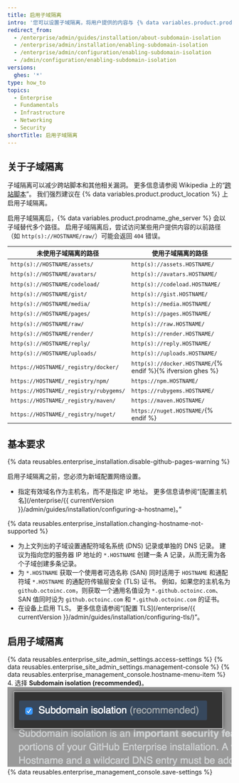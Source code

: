 ```yaml
---
title: 启用子域隔离
intro: '您可以设置子域隔离，将用户提供的内容与 {% data variables.product.prodname_ghe_server %} 设备的其他部分安全地隔离。'
redirect_from:
  - /enterprise/admin/guides/installation/about-subdomain-isolation
  - /enterprise/admin/installation/enabling-subdomain-isolation
  - /enterprise/admin/configuration/enabling-subdomain-isolation
  - /admin/configuration/enabling-subdomain-isolation
versions:
  ghes: '*'
type: how_to
topics:
  - Enterprise
  - Fundamentals
  - Infrastructure
  - Networking
  - Security
shortTitle: 启用子域隔离
---
```


## 关于子域隔离

子域隔离可以减少跨站脚本和其他相关漏洞。 更多信息请参阅 Wikipedia 上的“[跨站脚本](http://en.wikipedia.org/wiki/Cross-site_scripting)”。 我们强烈建议在 {% data variables.product.product_location %} 上启用子域隔离。

启用子域隔离后，{% data variables.product.prodname_ghe_server %} 会以子域替代多个路径。 启用子域隔离后，尝试访问某些用户提供内容的以前路径（如 `http(s)://HOSTNAME/raw/`）可能会返回 `404` 错误。

| 未使用子域隔离的路径                             | 使用子域隔离的路径                                                   |
| -------------------------------------- | ----------------------------------------------------------- |
| `http(s)://HOSTNAME/assets/`           | `http(s)://assets.HOSTNAME/`                                |
| `http(s)://HOSTNAME/avatars/`          | `http(s)://avatars.HOSTNAME/`                               |
| `http(s)://HOSTNAME/codeload/`         | `http(s)://codeload.HOSTNAME/`                              |
| `http(s)://HOSTNAME/gist/`             | `http(s)://gist.HOSTNAME/`                                  |
| `http(s)://HOSTNAME/media/`            | `http(s)://media.HOSTNAME/`                                 |
| `http(s)://HOSTNAME/pages/`            | `http(s)://pages.HOSTNAME/`                                 |
| `http(s)://HOSTNAME/raw/`              | `http(s)://raw.HOSTNAME/`                                   |
| `http(s)://HOSTNAME/render/`           | `http(s)://render.HOSTNAME/`                                |
| `http(s)://HOSTNAME/reply/`            | `http(s)://reply.HOSTNAME/`                                 |
| `http(s)://HOSTNAME/uploads/`          | `http(s)://uploads.HOSTNAME/`                               |{% ifversion ghes %}
| `https://HOSTNAME/_registry/docker/`   | `http(s)://docker.HOSTNAME/`{% endif %}{% ifversion ghes %}
| `https://HOSTNAME/_registry/npm/`      | `https://npm.HOSTNAME/`                                     |
| `https://HOSTNAME/_registry/rubygems/` | `https://rubygems.HOSTNAME/`                                |
| `https://HOSTNAME/_registry/maven/`    | `https://maven.HOSTNAME/`                                   |
| `https://HOSTNAME/_registry/nuget/`    | `https://nuget.HOSTNAME/`{% endif %}

## 基本要求

{% data reusables.enterprise_installation.disable-github-pages-warning %}

启用子域隔离之前，您必须为新域配置网络设置。

- 指定有效域名作为主机名，而不是指定 IP 地址。 更多信息请参阅“[配置主机名](/enterprise/{{ currentVersion }}/admin/guides/installation/configuring-a-hostname)。”

{% data reusables.enterprise_installation.changing-hostname-not-supported %}

- 为上文列出的子域设置通配符域名系统 (DNS) 记录或单独的 DNS 记录。 建议为指向您的服务器 IP 地址的 `*.HOSTNAME` 创建一条 A 记录，从而无需为各个子域创建多条记录。
- 为 `*.HOSTNAME` 获取一个使用者可选名称 (SAN) 同时适用于 `HOSTNAME` 和通配符域 `*.HOSTNAME` 的通配符传输层安全 (TLS) 证书。 例如，如果您的主机名为 `github.octoinc.com`，则获取一个通用名值设为 `*.github.octoinc.com`、SAN 值同时设为 `github.octoinc.com` 和 `*.github.octoinc.com` 的证书。
- 在设备上启用 TLS。 更多信息请参阅“[配置 TLS](/enterprise/{{ currentVersion }}/admin/guides/installation/configuring-tls/)”。

## 启用子域隔离

{% data reusables.enterprise_site_admin_settings.access-settings %}
{% data reusables.enterprise_site_admin_settings.management-console %}
{% data reusables.enterprise_management_console.hostname-menu-item %}
4. 选择 **Subdomain isolation (recommended)**。 ![启用子域隔离的复选框](/assets/images/enterprise/management-console/subdomain-isolation.png)
{% data reusables.enterprise_management_console.save-settings %}
